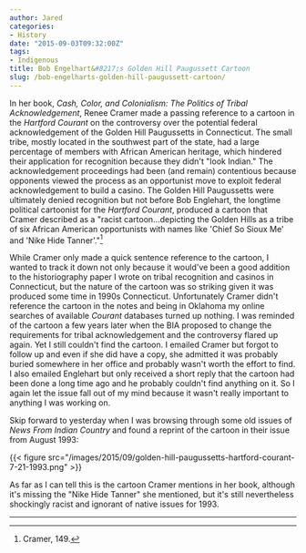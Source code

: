 ```yaml
---
author: Jared
categories:
- History
date: "2015-09-03T09:32:00Z"
tags:
- Indigenous
title: Bob Engelhart&#8217;s Golden Hill Paugussett Cartoon
slug: /bob-engelharts-golden-hill-paugussett-cartoon/
---
```

In her book, *Cash, Color, and Colonialism: The Politics of Tribal Acknowledgement*, Renee Cramer made a passing reference to a cartoon in the *Hartford Courant* on the controversy over the potential federal acknowledgement of the Golden Hill Paugussetts in Connecticut. The small tribe, mostly located in the southwest part of the state, had a large percentage of members with African American heritage, which hindered their application for recognition because they didn't "look Indian." The acknowledgement proceedings had been (and remain) contentious because opponents viewed the process as an opportunist move to exploit federal acknowledgement to build a casino. The Golden Hill Paugussetts were ultimately denied recognition but not before Bob Englehart, the longtime political cartoonist for the *Hartford Courant*, produced a cartoon that Cramer described as a "racist cartoon…depicting the Golden Hills as a tribe of six African American opportunists with names like 'Chief So Sioux Me' and 'Nike Hide Tanner'."[^1]

While Cramer only made a quick sentence reference to the cartoon, I wanted to track it down not only because it would've been a good addition to the historiography paper I wrote on tribal recognition and casinos in Connecticut, but the nature of the cartoon was so striking given it was produced some time in 1990s Connecticut. Unfortunately Cramer didn't reference the cartoon in the notes and being in Oklahoma my online searches of available *Courant* databases turned up nothing. I was reminded of the cartoon a few years later when the BIA proposed to change the requirements for tribal acknowledgement and the controversy flared up again. Yet I still couldn't find the cartoon. I emailed Cramer but forgot to follow up and even if she did have a copy, she admitted it was probably buried somewhere in her office and probably wasn't worth the effort to find. I also emailed Englehart but only received a short reply that the cartoon had been done a long time ago and he probably couldn't find anything on it. So I again let the issue fall out of my mind because it wasn't really important to anything I was working on.

Skip forward to yesterday when I was browsing through some old issues of *News From Indian Country* and found a reprint of the cartoon in their issue from August 1993:

{{< figure src="/images/2015/09/golden-hill-paugussetts-hartford-courant-7-21-1993.png" >}}

As far as I can tell this is the cartoon Cramer mentions in her book, although it's missing the "Nike Hide Tanner" she mentioned, but it's still nevertheless shockingly racist and ignorant of native issues for 1993.

---
[^1]: Cramer, 149.